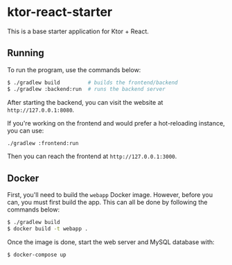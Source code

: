 # ktor-react-starter

This is a base starter application for Ktor + React.

## Running

To run the program, use the commands below:

```bash
$ ./gradlew build         # builds the frontend/backend
$ ./gradlew :backend:run  # runs the backend server
```

After starting the backend, you can visit the website at `http://127.0.0.1:8080`.

If you're working on the frontend and would prefer a hot-reloading instance, you can use:

```bash
./gradlew :frontend:run
```

Then you can reach the frontend at `http://127.0.0.1:3000`.

## Docker

First, you'll need to build the `webapp` Docker image. However, before you can, you must first build the app. This can
all be done by following the commands below:

```bash
$ ./gradlew build
$ docker build -t webapp .
```

Once the image is done, start the web server and MySQL database with:

```bash
$ docker-compose up
```
